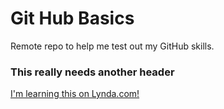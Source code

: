# Git Hub Basics 
Remote repo to help me test out my GitHub skills.

### This really needs another header

[I'm learning this on Lynda.com!](http://www.lynda.com)
